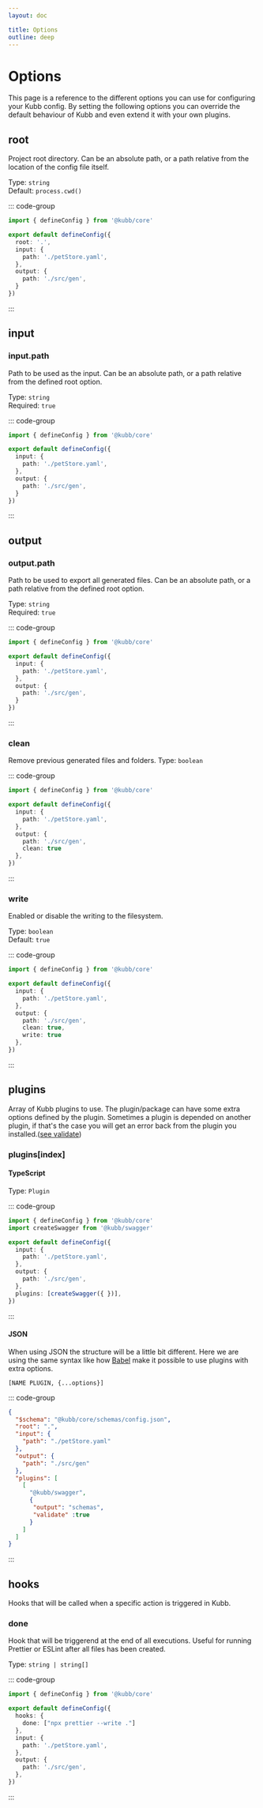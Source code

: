 ```yaml
---
layout: doc

title: Options
outline: deep
---
```

# Options

This page is a reference to the different options you can use for configuring your Kubb config.
By setting the following options you can override the default behaviour of Kubb and even extend it with your own plugins.

## root
Project root directory. Can be an absolute path, or a path relative from the location of the config file itself.

Type: `string` <br/>
Default: `process.cwd()`

::: code-group

```typescript [kubb.config.js]
import { defineConfig } from '@kubb/core'

export default defineConfig({
  root: '.',
  input: {
    path: './petStore.yaml',
  },
  output: {
    path: './src/gen',
  }
})
```

:::

## input
### input.path
Path to be used as the input. Can be an absolute path, or a path relative from the defined root option.

Type: `string` <br/>
Required: `true`

::: code-group

```typescript [kubb.config.js]
import { defineConfig } from '@kubb/core'

export default defineConfig({
  input: {
    path: './petStore.yaml',
  },
  output: {
    path: './src/gen',
  }
})
```

:::

## output
### output.path
Path to be used to export all generated files. Can be an absolute path, or a path relative from the defined root option.

Type: `string` <br/>
Required: `true`

::: code-group

```typescript [kubb.config.js]
import { defineConfig } from '@kubb/core'

export default defineConfig({
  input: {
    path: './petStore.yaml',
  },
  output: {
    path: './src/gen',
  }
})
```

:::

### clean
Remove previous generated files and folders.
Type: `boolean` <br/>

::: code-group

```typescript [kubb.config.js]
import { defineConfig } from '@kubb/core'

export default defineConfig({
  input: {
    path: './petStore.yaml',
  },
  output: {
    path: './src/gen',
    clean: true
  },
})
```

:::

### write
Enabled or disable the writing to the filesystem.

Type: `boolean` <br/>
Default: `true`

::: code-group

```typescript [kubb.config.js]
import { defineConfig } from '@kubb/core'

export default defineConfig({
  input: {
    path: './petStore.yaml',
  },
  output: {
    path: './src/gen',
    clean: true,
    write: true
  },
})
```

:::

## plugins
Array of Kubb plugins to use. The plugin/package can have some extra options defined by the plugin.
Sometimes a plugin is depended on another plugin, if that's the case you will get an error back from the plugin you installed.([see validate](/reference/pluginManager#1-validate))

### plugins[index]

#### TypeScript

Type: `Plugin` <br/>

::: code-group

```typescript [kubb.config.js]
import { defineConfig } from '@kubb/core'
import createSwagger from '@kubb/swagger'

export default defineConfig({
  input: {
    path: './petStore.yaml',
  },
  output: {
    path: './src/gen',
  },
  plugins: [createSwagger({ })],
})
```

:::

#### JSON
When using JSON the structure will be a little bit different. 
Here we are using the same syntax like how [Babel](https://babeljs.io/docs/en/plugins/) make it possible to use plugins with extra options.
```
[NAME PLUGIN, {...options}]
```

::: code-group

```json [kubb.json]
{
  "$schema": "@kubb/core/schemas/config.json",
  "root": ".",
  "input": {
    "path": "./petStore.yaml"
  },
  "output": {
    "path": "./src/gen"
  },
  "plugins": [
    [
      "@kubb/swagger",
      {
       "output": "schemas", 
       "validate" :true
      }
    ]
  ]
}
```

:::

## hooks
Hooks that will be called when a specific action is triggered in Kubb.

### done
Hook that will be triggerend at the end of all executions.
Useful for running Prettier or ESLint after all files has been created.

Type: `string | string[]` <br/>

::: code-group

```typescript [kubb.config.js]
import { defineConfig } from '@kubb/core'

export default defineConfig({
  hooks: {
    done: ["npx prettier --write ."]
  },
  input: {
    path: './petStore.yaml',
  },
  output: {
    path: './src/gen',
  },
})
```

:::
